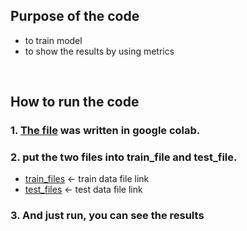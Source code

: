 ## Purpose of the code
* to train model
* to show the results by using metrics

<br>

## How to run the code
### 1. [The file](https://github.com/Haeun-Y/stress-detection/blob/main/stress-detection-word/word%20cloud.ipynb) was written in google colab.  
### 2. put the two files into train_file and test_file.

* [train_files](https://github.com/Haeun-Y/stress-detection/blob/main/dreaddit-train.csv)  <- train data file link  
* [test_files](https://github.com/Haeun-Y/stress-detection/blob/main/dreaddit-test.csv)  <- test data file link

### 3. And just run, you can see the results
